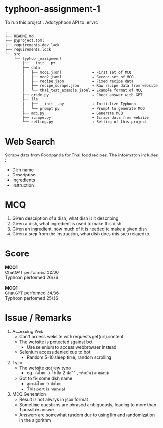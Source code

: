 # typhoon-assignment-1

To run this project : Add typhoon API to .envrc

```bash
.
├── README.md
├── pyproject.toml
├── requirements-dev.lock
├── requirements.lock
└── src
    └── typhoon_assignment
        ├── __init__.py
        ├── data
        │   ├── mcq1.jsonl              → First set of MCQ
        │   ├── mcq2.jsonl              → Second set of MCQ
        │   ├── recipe.json             → Fixed recipe data
        │   ├── recipe_scrape.json      → Raw recipe data from website
        │   └── thai_test_example.jsonl → Example format of MCQ
        ├── grade.py                    → Check answer with GPT
        ├── llm
        │   ├── __init__.py             → Initialize Typhoon
        │   └── prompt.py               → Prompt to generate MCQ
        ├── mcq.py                      → Generate MCQ
        ├── scrape.py                   → Scrape data from website
        └── setting.py                  → Setting of this project
```

# Web Search
Scrape data from Foodpanda for Thai food recipes. The informaton includes : 
* Dish name
* Description
* Ingredients
* Instruction

# MCQ
1. Given description of a dish, what dish is it describing
2. Given a dish, what ingredient is used to make this dish
3. Given an ingredient, how much of it is needed to make a given dish
4. Given a step from the instruction, what dish does this step related to.

# Score
**MCQ1** <br>
ChatGPT performed 32/36 <br>
Typhoon performed 26/36 <br> <br>
**MCQ1** <br>
ChatGPT performed 34/36 <br>
Typhoon performed 25/36 <br>

# Issue / Remarks
1. Accessing Web
    * Can't access website with  requests.get(url).content
    * The website is protected against bot
        * Use selenium to access webbrowser instead
    * Selenium access denied due to bot
        * Random 5-10 sleep time, random scrolling
2. Typo
    * The website got few typo 
        * eg. ผัดไทย → ไข่เป็ด 2 ฟอ''" , พริกป่น (ตามชอบ)ะ
    * Got to fix some dish name
        * สูตรผัดไทย → ผัดไทย
        * This part is manual
3. MCQ Generation
    * Result is not always in json format
    * Sometime questions are phrased ambiguously, leading to more than 1 possible answer
    * Answers are somewhat random due to using llm and randomization in the algorithm